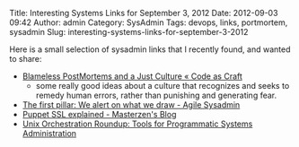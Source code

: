 Title: Interesting Systems Links for September 3, 2012
Date: 2012-09-03 09:42
Author: admin
Category: SysAdmin
Tags: devops, links, portmortem, sysadmin
Slug: interesting-systems-links-for-september-3-2012

Here is a small selection of sysadmin links that I recently found, and
wanted to share:

-   [Blameless PostMortems and a Just Culture « Code as
    Craft](http://codeascraft.etsy.com/2012/05/22/blameless-postmortems/)
    - some really good ideas about a culture that recognizes and seeks
    to remedy human errors, rather than punishing and generating fear.
-   [The first pillar: We alert on what we draw - Agile
    Sysadmin](http://agilesysadmin.net/pillar-one)
-   [Puppet SSL explained - Masterzen's
    Blog](http://www.masterzen.fr/2010/11/14/puppet-ssl-explained/)
-   [Unix Orchestration Roundup: Tools for Programmatic Systems
    Administration](http://www.infoq.com/news/2011/05/unix-orchestration)

